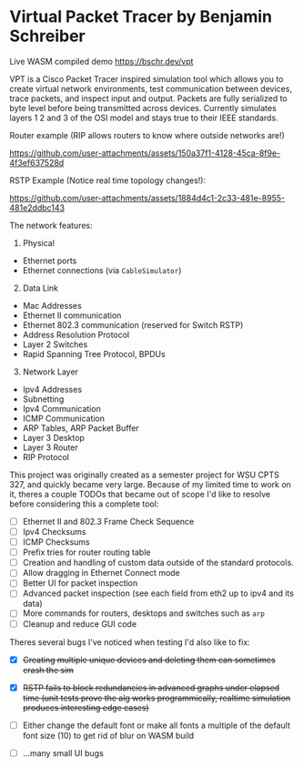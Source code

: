 # Virtual Packet Tracer by Benjamin Schreiber

Live WASM compiled demo https://bschr.dev/vpt

VPT is a Cisco Packet Tracer inspired simulation tool which allows you to create virtual network environments, test communication between devices, trace packets, and inspect input and output.
Packets are fully serialized to byte level before being transmitted across devices. Currently simulates layers 1 2 and 3 of the OSI model and stays true to their IEEE standards.

Router example (RIP allows routers to know where outside networks are!)

https://github.com/user-attachments/assets/150a37f1-4128-45ca-8f9e-4f3ef637528d

RSTP Example (Notice real time topology changes!):

https://github.com/user-attachments/assets/1884d4c1-2c33-481e-8955-481e2ddbc143



The network features:

1. Physical
- Ethernet ports
- Ethernet connections (via `CableSimulator`)

2. Data Link
- Mac Addresses
- Ethernet II communication
- Ethernet 802.3 communication (reserved for Switch RSTP)
- Address Resolution Protocol
- Layer 2 Switches
- Rapid Spanning Tree Protocol, BPDUs

3. Network Layer
- Ipv4 Addresses
- Subnetting
- Ipv4 Communication
- ICMP Communication
- ARP Tables, ARP Packet Buffer
- Layer 3 Desktop
- Layer 3 Router
- RIP Protocol

This project was originally created as a semester project for WSU CPTS 327, and quickly became very large. Because of my limited time to work on it, theres a couple TODOs that became out of scope I'd like to resolve before considering this a complete tool:
- [ ] Ethernet II and 802.3 Frame Check Sequence
- [ ] Ipv4 Checksums
- [ ] ICMP Checksums
- [ ] Prefix tries for router routing table
- [ ] Creation and handling of custom data outside of the standard protocols.
- [ ] Allow dragging in Ethernet Connect mode
- [ ] Better UI for packet inspection
- [ ] Advanced packet inspection (see each field from eth2 up to ipv4 and its data)
- [ ] More commands for routers, desktops and switches such as `arp`
- [ ] Cleanup and reduce GUI code

Theres several bugs I've noticed when testing I'd also like to fix:
- [x] ~~Creating multiple unique devices and deleting them can sometimes crash the sim~~
- [x] ~~RSTP fails to block redundancies in advanced graphs under elapsed time (unit tests prove the alg works programmically, realtime simulation produces interesting edge cases)~~
- [ ] Either change the default font or make all fonts a multiple of the default font size (10) to get rid of blur on WASM build
- [ ] ...many small UI bugs



